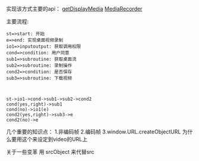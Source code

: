 实现该方式主要的api：
[getDisplayMedia](https://developer.mozilla.org/en-US/docs/Web/API/MediaDevices/getDisplayMedia)
[MediaRecorder](https://developer.mozilla.org/zh-CN/docs/Web/API/MediaRecorder/MediaRecorder)

主要流程:
```flow
st=>start: 开始
e=>end: 实现桌面视频录制
io1=>inputoutput: 获取调用权限
cond=>condition: 用户同意
sub1=>subroutine: 获取桌面流
sub2=>subroutine: 录制操作
cond2=>condition: 是否保存
sub3=>subroutine: 下载视频



st->io1->cond->sub1->sub2->cond2
cond(yes,right)->sub1
cond(no)->io1(e)
cond2(yes,right)->sub3->e
cond2(no)->e

```
几个重要的知识点：
1.非编码帧
2.编码帧
3.window.URL.createObjectURL 为什么要用这个来设定到video的URL上

关于一些变革
用 srcObject 来代替src

